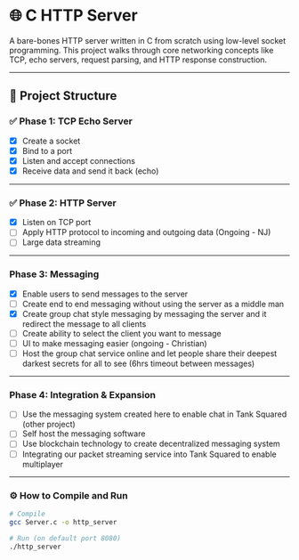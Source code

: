 # 🌐 C HTTP Server

A bare-bones HTTP server written in C from scratch using low-level socket programming. This project walks through core networking concepts like TCP, echo servers, request parsing, and HTTP response construction.

---

## 🧱 Project Structure

### ✅ Phase 1: TCP Echo Server

- [x] Create a socket
- [x] Bind to a port
- [x] Listen and accept connections
- [x] Receive data and send it back (echo)

---

### ✅ Phase 2: HTTP Server

- [x] Listen on TCP port
- [ ] Apply HTTP protocol to incoming and outgoing data (Ongoing - NJ)
- [ ] Large data streaming

---

### Phase 3: Messaging

- [x] Enable users to send messages to the server
- [ ] Create end to end messaging without using the server as a middle man
- [x] Create group chat style messaging by messaging the server and it redirect the message to all clients
- [ ] Create ability to select the client you want to message
- [ ] UI to make messaging easier (ongoing - Christian)
- [ ] Host the group chat service online and let people share their deepest darkest secrets for all to see (6hrs timeout between messages)

---

### Phase 4: Integration & Expansion

- [ ] Use the messaging system created here to enable chat in Tank Squared (other project)
- [ ] Self host the messaging software
- [ ] Use blockchain technology to create decentralized messaging system
- [ ] Integrating our packet streaming service into Tank Squared to enable multiplayer

---


### ⚙️ How to Compile and Run

```bash
# Compile
gcc Server.c -o http_server

# Run (on default port 8080)
./http_server
```
